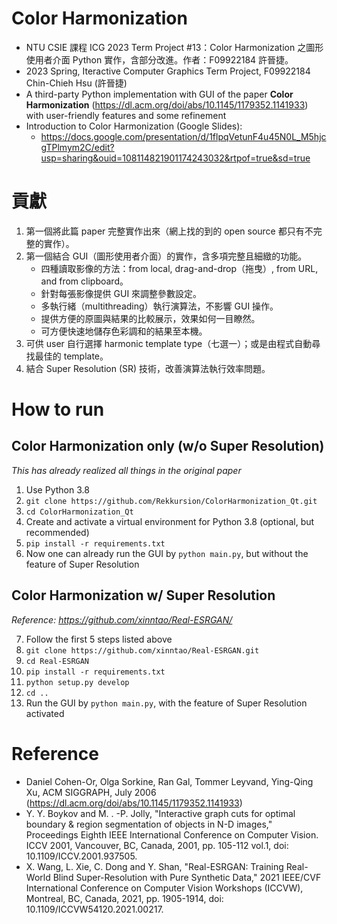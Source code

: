 # Color Harmonization

+ NTU CSIE 課程 ICG 2023 Term Project #13：Color Harmonization 之圖形使用者介面 Python 實作，含部分改進。作者：F09922184 許晉捷。
+ 2023 Spring, Iteractive Computer Graphics Term Project, F09922184 Chin-Chieh Hsu (許晉捷)
+ A third-party Python implementation with GUI of the paper **Color Harmonization** (https://dl.acm.org/doi/abs/10.1145/1179352.1141933) with user-friendly features and some refinement
+ Introduction to Color Harmonization (Google Slides):
    + https://docs.google.com/presentation/d/1flpqVetunF4u45N0L_M5hjcgTPlmym2C/edit?usp=sharing&ouid=108114821901174243032&rtpof=true&sd=true

# 貢獻

1. 第一個將此篇 paper 完整實作出來（網上找的到的 open source 都只有不完整的實作）。
1. 第一個結合 GUI（圖形使用者介面）的實作，含多項完整且細緻的功能。
    + 四種讀取影像的方法：from local, drag-and-drop（拖曳）, from URL, and from clipboard。
    + 針對每張影像提供 GUI 來調整參數設定。
    + 多執行緒（multithreading）執行演算法，不影響 GUI 操作。
    + 提供方便的原圖與結果的比較展示，效果如何一目瞭然。
    + 可方便快速地儲存色彩調和的結果至本機。
1. 可供 user 自行選擇 harmonic template type（七選一）；或是由程式自動尋找最佳的 template。
1. 結合 Super Resolution (SR) 技術，改善演算法執行效率問題。

# How to run

## Color Harmonization only (w/o Super Resolution)

*This has already realized all things in the original paper*

1. Use Python 3.8
1. ```git clone https://github.com/Rekkursion/ColorHarmonization_Qt.git```
1. ```cd ColorHarmonization_Qt```
1. Create and activate a virtual environment for Python 3.8 (optional, but recommended)
1. ```pip install -r requirements.txt```
1. Now one can already run the GUI by ```python main.py```, but without the feature of Super Resolution

## Color Harmonization w/ Super Resolution

*Reference: https://github.com/xinntao/Real-ESRGAN/*

7. Follow the first 5 steps listed above
1. ```git clone https://github.com/xinntao/Real-ESRGAN.git```
1. ```cd Real-ESRGAN```
1. ```pip install -r requirements.txt```
1. ```python setup.py develop```
1. ```cd ..```
1. Run the GUI by ```python main.py```, with the feature of Super Resolution activated

# Reference

+ Daniel Cohen-Or, Olga Sorkine, Ran Gal, Tommer Leyvand, Ying-Qing Xu, ACM SIGGRAPH, July 2006 (https://dl.acm.org/doi/abs/10.1145/1179352.1141933)
+ Y. Y. Boykov and M. . -P. Jolly, "Interactive graph cuts for optimal boundary & region segmentation of objects in N-D images," Proceedings Eighth IEEE International Conference on Computer Vision. ICCV 2001, Vancouver, BC, Canada, 2001, pp. 105-112 vol.1, doi: 10.1109/ICCV.2001.937505.
+ X. Wang, L. Xie, C. Dong and Y. Shan, "Real-ESRGAN: Training Real-World Blind Super-Resolution with Pure Synthetic Data," 2021 IEEE/CVF International Conference on Computer Vision Workshops (ICCVW), Montreal, BC, Canada, 2021, pp. 1905-1914, doi: 10.1109/ICCVW54120.2021.00217.

